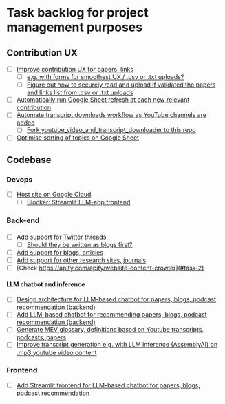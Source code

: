 # Task backlog for project management purposes 
## Contribution UX
- [ ] [Improve contribution UX for papers, links](#task-1)
    - [ ] [e.g. with forms for smoothest UX / .csv or .txt uploads?](#task-1)
    - [ ] [Figure out how to securely read and upload if validated the papers and links list from .csv or .txt uploads](#task-1)
- [ ] [Automatically run Google Sheet refresh at each new relevant contribution](#task-1) 
- [ ] [Automate transcript downloads workflow as YouTube channels are added](#task-1)
    - [ ] [Fork youtube_video_and_transcript_downloader to this repo](#task-1)
- [ ] [Optimise sorting of topics on Google Sheet](#task-1)
## Codebase
### Devops
- [ ] [Host site on Google Cloud](#task-2)
  - [ ] [Blocker: Streamlit LLM-app frontend](#task-2)

### Back-end
####
- [ ] [Add support for Twitter threads](#task-2)
  - [ ] [Should they be written as blogs first?](#task-2)
- [ ] [Add support for blogs, articles](#task-2)
- [ ] [Add support for other research sites, journals](#task-2)
- [ ] [Check https://apify.com/apify/website-content-crowler](#task-2)

#### LLM chatbot and inference
- [ ] [Design architecture for LLM-based chatbot for papers, blogs, podcast recommendation (backend)](#task-2)
- [ ] [Add LLM-based chatbot for recommending papers, blogs, podcast recommendation (backend)](#task-3)
- [ ] [Generate MEV glossary, definitions based on Youtube transcripts, podcasts, papers](#task-6)
- [ ] [Improve transcript generation e.g. with LLM inference (AssemblyAI) on .mp3 youtube video content](#task-5)

### Frontend
- [ ] [Add Streamlit frontend for LLM-based chatbot for papers, blogs, podcast recommendation](#task-4)

